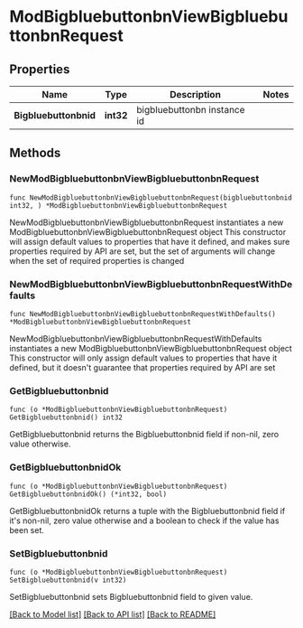 # ModBigbluebuttonbnViewBigbluebuttonbnRequest

## Properties

Name | Type | Description | Notes
------------ | ------------- | ------------- | -------------
**Bigbluebuttonbnid** | **int32** | bigbluebuttonbn instance id | 

## Methods

### NewModBigbluebuttonbnViewBigbluebuttonbnRequest

`func NewModBigbluebuttonbnViewBigbluebuttonbnRequest(bigbluebuttonbnid int32, ) *ModBigbluebuttonbnViewBigbluebuttonbnRequest`

NewModBigbluebuttonbnViewBigbluebuttonbnRequest instantiates a new ModBigbluebuttonbnViewBigbluebuttonbnRequest object
This constructor will assign default values to properties that have it defined,
and makes sure properties required by API are set, but the set of arguments
will change when the set of required properties is changed

### NewModBigbluebuttonbnViewBigbluebuttonbnRequestWithDefaults

`func NewModBigbluebuttonbnViewBigbluebuttonbnRequestWithDefaults() *ModBigbluebuttonbnViewBigbluebuttonbnRequest`

NewModBigbluebuttonbnViewBigbluebuttonbnRequestWithDefaults instantiates a new ModBigbluebuttonbnViewBigbluebuttonbnRequest object
This constructor will only assign default values to properties that have it defined,
but it doesn't guarantee that properties required by API are set

### GetBigbluebuttonbnid

`func (o *ModBigbluebuttonbnViewBigbluebuttonbnRequest) GetBigbluebuttonbnid() int32`

GetBigbluebuttonbnid returns the Bigbluebuttonbnid field if non-nil, zero value otherwise.

### GetBigbluebuttonbnidOk

`func (o *ModBigbluebuttonbnViewBigbluebuttonbnRequest) GetBigbluebuttonbnidOk() (*int32, bool)`

GetBigbluebuttonbnidOk returns a tuple with the Bigbluebuttonbnid field if it's non-nil, zero value otherwise
and a boolean to check if the value has been set.

### SetBigbluebuttonbnid

`func (o *ModBigbluebuttonbnViewBigbluebuttonbnRequest) SetBigbluebuttonbnid(v int32)`

SetBigbluebuttonbnid sets Bigbluebuttonbnid field to given value.



[[Back to Model list]](../README.md#documentation-for-models) [[Back to API list]](../README.md#documentation-for-api-endpoints) [[Back to README]](../README.md)


